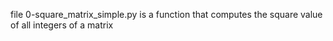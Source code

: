 file 0-square_matrix_simple.py is a function that computes the square value of all integers of a matrix
